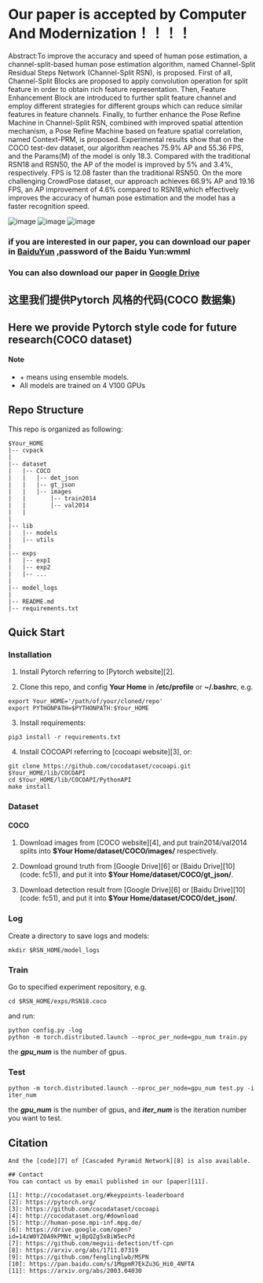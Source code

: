 # Our paper is accepted by Computer And Modernization！！！！

Abstract:To improve the accuracy and speed of human pose estimation, a channel-split-based human pose estimation algorithm, named Channel-Split Residual Steps Network (Channel-Split RSN), is proposed. First of all, Channel-Split Blocks are proposed to apply convolution operation for split feature in order to obtain rich feature representation. Then, Feature Enhancement Block are introduced to further split feature channel and employ different strategies for different groups which can reduce similar features in feature channels. Finally, to further enhance the Pose Refine Machine in Channel-Split RSN, combined with improved spatial attention mechanism, a Pose Refine Machine based on feature spatial correlation, named Context-PRM, is proposed. Experimental results show that on the COCO test-dev dataset, our algorithm reaches 75.9% AP and 55.36 FPS, and the Params(M) of the model is only 18.3. Compared with the traditional RSN18 and RSN50, the AP of the model is improved by 5% and 3.4%, respectively. FPS is 12.08 faster than the traditional RSN50. On the more challenging CrowdPose dataset, our approach achieves 66.9% AP and 19.16 FPS, an AP improvement of 4.6% compared to RSN18,which effectively improves the accuracy of human pose estimation and the model has a faster recognition speed.


![image](https://user-images.githubusercontent.com/68497831/128496986-3ccb60d9-fec4-4424-b485-d9cac5c72b7b.png)
![image](https://user-images.githubusercontent.com/68497831/128497007-1cbf6d46-3e14-4f13-8033-e817563f26d2.png)
![image](https://user-images.githubusercontent.com/68497831/128497024-2bef1c01-f14b-4301-a5f6-f35463cad032.png)


### if you are interested in our paper, you can download our paper in [BaiduYun](https://pan.baidu.com/s/1aoSmS6qdR5lPDQc9TtyHsA) ,password of the Baidu Yun:wmml
### You can also download our paper in [Google Drive](https://drive.google.com/file/d/194-3paObTnOe2X72RSdehgb3EztZuuIA/view?usp=sharing)


## 这里我们提供Pytorch 风格的代码(COCO 数据集)
## Here we provide Pytorch style code for future research(COCO dataset)


#### Note
* \+ means using ensemble models.
* All models are trained on 4 V100 GPUs


## Repo Structure
This repo is organized as following:
```
$Your_HOME
|-- cvpack
|
|-- dataset
|   |-- COCO
|   |   |-- det_json
|   |   |-- gt_json
|   |   |-- images
|   |       |-- train2014
|   |       |-- val2014
|   |
|   
|-- lib
|   |-- models
|   |-- utils
|
|-- exps
|   |-- exp1
|   |-- exp2
|   |-- ...
|
|-- model_logs
|
|-- README.md
|-- requirements.txt
```

## Quick Start

### Installation

1. Install Pytorch referring to [Pytorch website][2].

2. Clone this repo, and config **Your Home** in **/etc/profile** or **~/.bashrc**, e.g.
 ```
 export Your_HOME='/path/of/your/cloned/repo'
 export PYTHONPATH=$PYTHONPATH:$Your_HOME
 ```

3. Install requirements:
 ```
 pip3 install -r requirements.txt
 ```

4. Install COCOAPI referring to [cocoapi website][3], or:
 ```
 git clone https://github.com/cocodataset/cocoapi.git $Your_HOME/lib/COCOAPI
 cd $Your_HOME/lib/COCOAPI/PythonAPI
 make install
 ```
 
### Dataset

#### COCO

1. Download images from [COCO website][4], and put train2014/val2014 splits into **$Your Home/dataset/COCO/images/** respectively.

2. Download ground truth from [Google Drive][6] or [Baidu Drive][10] (code: fc51), and put it into **$Your Home/dataset/COCO/gt_json/**.

3. Download detection result from [Google Drive][6] or [Baidu Drive][10] (code: fc51), and put it into **$Your Home/dataset/COCO/det_json/**.



### Log
Create a directory to save logs and models:
```
mkdir $RSN_HOME/model_logs
```

### Train
Go to specified experiment repository, e.g.
```
cd $RSN_HOME/exps/RSN18.coco
```
and run:
```
python config.py -log
python -m torch.distributed.launch --nproc_per_node=gpu_num train.py
```
the ***gpu_num*** is the number of gpus.

### Test
```
python -m torch.distributed.launch --nproc_per_node=gpu_num test.py -i iter_num
```
the ***gpu_num*** is the number of gpus, and ***iter_num*** is the iteration number you want to test.

## Citation

```
And the [code][7] of [Cascaded Pyramid Network][8] is also available. 

## Contact
You can contact us by email published in our [paper][11].

[1]: http://cocodataset.org/#keypoints-leaderboard
[2]: https://pytorch.org/
[3]: https://github.com/cocodataset/cocoapi
[4]: http://cocodataset.org/#download
[5]: http://human-pose.mpi-inf.mpg.de/
[6]: https://drive.google.com/open?id=14zW0YZ0A9kPMNt_wjBpQZg5xBiW5ecPd
[7]: https://github.com/megvii-detection/tf-cpn
[8]: https://arxiv.org/abs/1711.07319
[9]: https://github.com/fenglinglwb/MSPN
[10]: https://pan.baidu.com/s/1MqpmR7EkZu3G_Hi0_4NFTA
[11]: https://arxiv.org/abs/2003.04030
